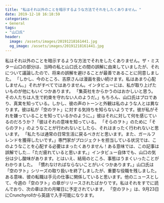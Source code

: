 ```yaml
---
title: "私はそれ以外のことを暗示するような方法でそれをしたくありません。"
date: 2019-12-18 16:18:59
categories:
- General
tags:
- "山口氏"
header:
  image: /assets/images/20191218161441.jpg
  og_image: /assets/images/20191218161441.jpg
---
```


私はそれ以外のことを暗示するような方法でそれをしたくありません。ザ・ミスター山口の部分は、当時の私と山口氏との間の誤解に由来していましたが、それについて議論したので、将来の誤解を避けることが最善であることに同意しました。 「しかし、今のところ、吉原さんは漫画を扱い続けます。私はあまり心配しません。」それがすべてではありません。インタビューには、私が取り上げたいものが他にもいくつかあります。 「集英社をからかうのはおかしいと思う。その人たちは人生で約束を守れない人のようだ。」もちろん、山口氏はプロであり、真実を知っている。しかし、彼の声のトーンと外観は私のような人とは異なります。彼は私が「空のヲト」に対する気持ちを知らないようです。彼が私がそれを嫌っていることを知っているかのように。」彼はそれに対して何を感じているのだろうか？「彼はそれの意味を知っている。 「そらのヲト」のために「そらのヲト」のようなことが行われないとしたら、それはまったく行われないと思います。 「私たちは通常の日常生活に戻るべきだと思います。また、ガールフレンドを獲得したいです。」専門家がプロジェクトを担当している状況では、このようなことを心配する必要はまったくありません！ある意味では、この記事は誤解でした…「ただ疲れていると思います。」インタビュー自体でも、山口の気分は少し酸味があります。とはいえ、結局のところ、事態はうまくいったことがわかりました。 「慣れなければならないことがいくつかあります。」山口氏は「空のヲト」シリーズの取り扱いを終了しましたが、重要な役職を残しました。ある意味、彼の転職は手元の仕事に関係していると思います。他のニュースとして、今週の「空のヲト」の章がリリースされたばかりです。私はそれをすでに読んでおり、次の章は次の月曜日に予定されています。 「空のヲト」は、9月23日にCrunchyrollから英語で入手可能になります。
